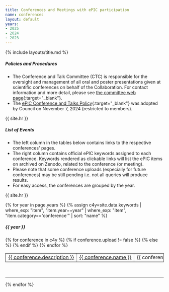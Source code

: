 ```yaml
---
title: Conferences and Meetings with ePIC participation
name: conferences
layout: default
years:
- 2025
- 2024
- 2023
---
```

{% include layouts/title.md %}

##### Policies and Procedures

* The Conference and Talk Committee (CTC) is responsible for the oversight and management of all oral and poster presentations given at scientific conferences on behalf of the Collaboration. 
For contact information and more detail, please see [the committee web page](/collaboration/committees.html){:target="_blank"}.
* The [ePIC Conference and Talks Policy](https://zenodo.org/records/14052729){:target="_blank"} was adopted by Council on November 7, 2024 (restricted to members).

{{ site.hr }}

##### List of Events

* The left column in the tables below contains links to the respective conferences' pages.
* The right column contains official ePIC keywords assigned to each conference.
Keywords rendered as clickable links will list the ePIC items on archived on Zenodo, related to the conference (or meeting).
* Please note that some conference uploads (especially for future conferences) may be still pending i.e. not all queries will produce results.
* For easy access, the conferences are grouped by the year.

{{ site.hr }}

{% for year in page.years %}
{% assign c4y=site.data.keywords | where_exp: "item", "item.year==year" | where_exp: "item", "item.category=='conference'" | sort: "name" %}

<h5>{{ year }}</h5>
<table width="80%" border="1">
{% for conference in c4y %}
  <tr>
    <td width="80%"><nobr><a href="{{ conference.url }}" target="_blank">{{ conference.description }}</a></nobr></td>
    {% if conference.upload != false %}
    <td width="20%"><nobr><a href="{{ site.zenodo_query_base }}{{ conference.name }}" target="_blank">{{ conference.name }}</a></nobr></td>
    {% else %}
    <td width="20%"><nobr>{{ conference.name }}</nobr></td>
    {% endif %}
  </tr>
{% endfor %}
</table>

<br/>

---

{% endfor %}
